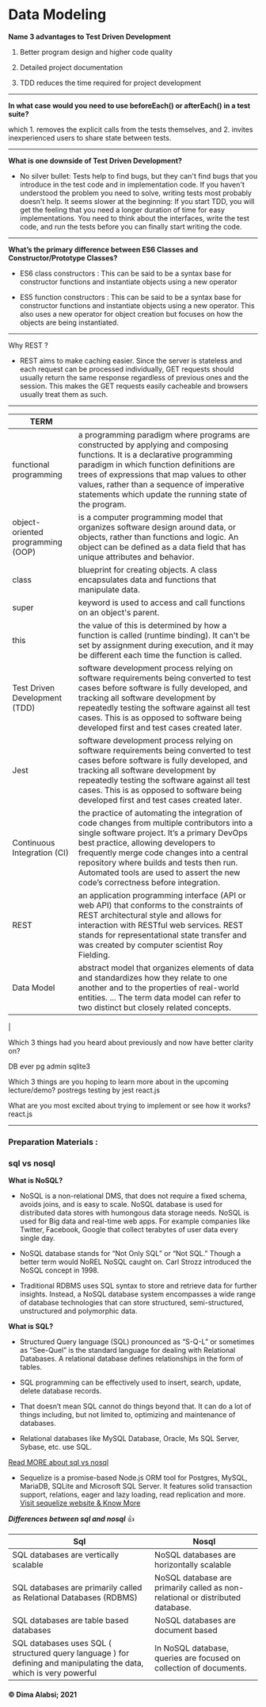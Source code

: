 # Data Modeling

**Name 3 advantages to Test Driven Development**

1. Better program design and higher code quality

2. Detailed project documentation


3. TDD reduces the time required for project development


---------------

**In what case would you need to use beforeEach() or afterEach() in a test suite?**

 which 1. removes the explicit calls from the tests themselves, and 2. invites inexperienced users to share state between tests.

 --------------------------

 **What is one downside of Test Driven Development?**

 * No silver bullet: Tests help to find bugs, but they can't find bugs that you introduce in the test code and in implementation code. If you haven't understood the problem you need to solve, writing tests most probably doesn't help.
It seems slower at the beginning: If you start TDD, you will get the feeling that you need a longer duration of time for easy implementations. You need to think about the interfaces, write the test code, and run the tests before you can finally start writing the code.

-------------

**What’s the primary difference between ES6 Classes and Constructor/Prototype Classes?**

* ES6 class constructors : This can be said to be a syntax base for constructor functions and instantiate objects using a new operator

* 	ES5 function constructors : 
This can be said to be a syntax base for constructor functions and instantiate objects using a new operator.	This also uses a new operator for object creation but focuses on how the objects are being instantiated.

---------------------

Why REST ?

* REST aims to make caching easier. Since the server is stateless and each request can be processed individually, GET requests should usually return the same response regardless of previous ones and the session. This makes the GET requests easily cacheable and browsers usually treat them as such.
----------------------

|TERM||
|----|------|
|functional programming|a programming paradigm where programs are constructed by applying and composing functions. It is a declarative programming paradigm in which function definitions are trees of expressions that map values to other values, rather than a sequence of imperative statements which update the running state of the program.|
|object-oriented programming (OOP)|is a computer programming model that organizes software design around data, or objects, rather than functions and logic. An object can be defined as a data field that has unique attributes and behavior.|
|class| blueprint for creating objects. A class encapsulates data and functions that manipulate data. |
|super|keyword is used to access and call functions on an object's parent.|
|this| the value of this is determined by how a function is called (runtime binding). It can't be set by assignment during execution, and it may be different each time the function is called. |
|Test Driven Development (TDD)| software development process relying on software requirements being converted to test cases before software is fully developed, and tracking all software development by repeatedly testing the software against all test cases. This is as opposed to software being developed first and test cases created later.|
|Jest| software development process relying on software requirements being converted to test cases before software is fully developed, and tracking all software development by repeatedly testing the software against all test cases. This is as opposed to software being developed first and test cases created later.|
|Continuous Integration (CI)|the practice of automating the integration of code changes from multiple contributors into a single software project. It’s a primary DevOps best practice, allowing developers to frequently merge code changes into a central repository where builds and tests then run. Automated tools are used to assert the new code’s correctness before integration.|
|REST|an application programming interface (API or web API) that conforms to the constraints of REST architectural style and allows for interaction with RESTful web services. REST stands for representational state transfer and was created by computer scientist Roy Fielding.|
|Data Model| abstract model that organizes elements of data and standardizes how they relate to one another and to the properties of real-world entities. ... The term data model can refer to two distinct but closely related concepts.
|

Which 3 things had you heard about previously and now have better clarity on?

DB ever
pg admin
sqlite3

Which 3 things are you hoping to learn more about in the upcoming lecture/demo?
postregs
testing by jest
react.js

What are you most excited about trying to implement or see how it works?
react.js

--------------------------

### Preparation Materials :

### sql vs nosql


**What is NoSQL?**

* NoSQL is a non-relational DMS, that does not require a fixed schema, avoids joins, and is easy to scale. NoSQL database is used for distributed data stores with humongous data storage needs. NoSQL is used for Big data and real-time web apps. For example companies like Twitter, Facebook, Google that collect terabytes of user data every single day.

* NoSQL database stands for “Not Only SQL” or “Not SQL.” Though a better term would NoREL NoSQL caught on. Carl Strozz introduced the NoSQL concept in 1998.

* Traditional RDBMS uses SQL syntax to store and retrieve data for further insights. Instead, a NoSQL database system encompasses a wide range of database technologies that can store structured, semi-structured, unstructured and polymorphic data.


**What is SQL?**

* Structured Query language (SQL) pronounced as “S-Q-L” or sometimes as “See-Quel” is the standard language for dealing with Relational Databases. A relational database defines relationships in the form of tables.

* SQL programming can be effectively used to insert, search, update, delete database records.

* That doesn’t mean SQL cannot do things beyond that. It can do a lot of things including, but not limited to, optimizing and maintenance of databases.

* Relational databases like MySQL Database, Oracle, Ms SQL Server, Sybase, etc. use SQL.


[Read MORE about sql vs nosql](https://youtu.be/FR4QIeZaPeM)

* Sequelize is a promise-based Node.js ORM tool for Postgres, MySQL, MariaDB, SQLite and Microsoft SQL Server. It features solid transaction support, relations, eager and lazy loading, read replication and more. [Visit sequelize website & Know More](https://sequelize.org/master/)


***Differences between **sql** and **nosql***** 👍

|Sql|Nosql|
|------|--------|
|SQL databases are vertically scalable|NoSQL databases are horizontally scalable|
|SQL databases are primarily called as Relational Databases (RDBMS)|NoSQL database are primarily called as non-relational or distributed database.|
|SQL databases are table based databases|NoSQL databases are document based|
|SQL databases uses SQL ( structured query language ) for defining and manipulating the data, which is very powerful|In NoSQL database, queries are focused on collection of documents.|


 #### &copy; Dima Alabsi; 2021

